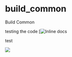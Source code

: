 # build_common
Build Common



testing the code
[![Inline docs](https://s3.amazonaws.com/jenkins-github-badge/build-common/master/icon.svg)

test

<img src="https://s3.amazonaws.com/jenkins-github-badge/build-common/master/icon.svg">